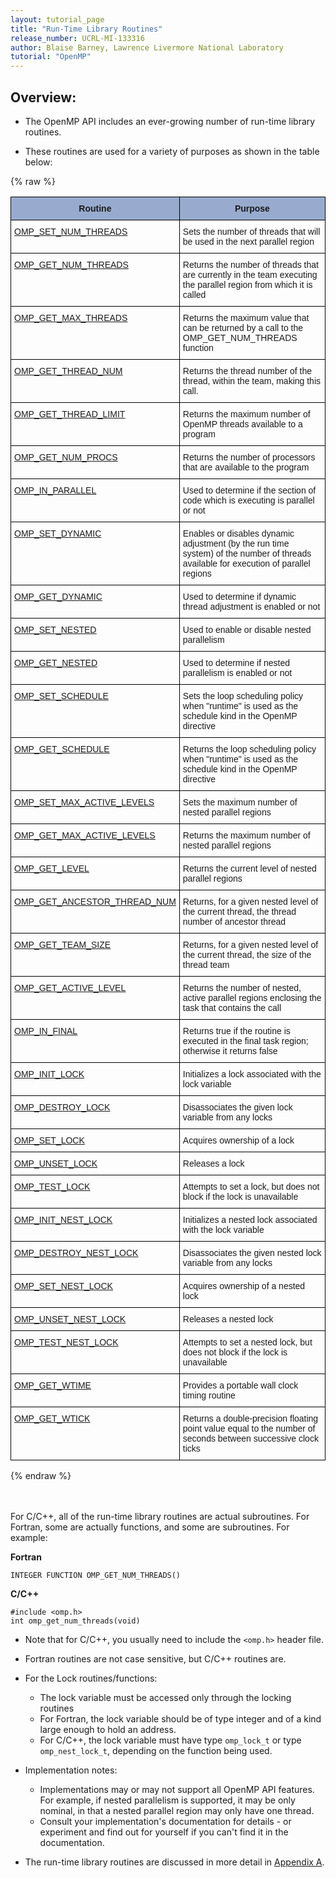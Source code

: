 ```yaml
---
layout: tutorial_page
title: "Run-Time Library Routines"
release_number: UCRL-MI-133316
author: Blaise Barney, Lawrence Livermore National Laboratory
tutorial: "OpenMP"
---
```


## Overview:

* The OpenMP API includes an ever-growing number of run-time library routines.

* These routines are used for a variety of purposes as shown in the table below:

{% raw %}<style type="text/css">
.tg  {border-collapse:collapse;border-spacing:0;}
.tg td{border-color:black;border-style:solid;border-width:1px;font-family:Arial, sans-serif;font-size:14px;
  overflow:hidden;padding:10px 5px;word-break:normal;}
.tg th{border-color:black;border-style:solid;border-width:1px;font-family:Arial, sans-serif;font-size:14px;
  font-weight:normal;overflow:hidden;padding:10px 5px;word-break:normal;}
.tg .tg-xq0d{background-color:#98ABCE;font-weight:bold;text-align:center;vertical-align:top}
.tg .tg-875e{color:#339;text-align:left;text-decoration:underline;vertical-align:top}
.tg .tg-0lax{text-align:left;vertical-align:top}
</style>
<table class="tg">
<thead>
  <tr>
    <th class="tg-xq0d"><span style="background-color:#98ABCE">Routine</span></th>
    <th class="tg-xq0d"><span style="background-color:#98ABCE">Purpose</span></th>
  </tr>
</thead>
<tbody>
  <tr>
    <td class="tg-875e"><a href="https://hpc-tutorials.llnl.gov/openmp/omp_set_num_threads/">OMP_SET_NUM_THREADS</a></td>
    <td class="tg-0lax">Sets the number of threads that will be used in the next parallel region</td>
  </tr>
  <tr>
    <td class="tg-875e"><a href="https://hpc-tutorials.llnl.gov/openmp/omp_get_num_threads/" target="_blank" rel="noopener noreferrer">OMP_GET_NUM_THREADS</a></td>
    <td class="tg-0lax">Returns the number of threads that are currently in the team executing the parallel region from which it is called</td>
  </tr>
  <tr>
    <td class="tg-875e"><a href="https://hpc-tutorials.llnl.gov/openmp/omp_get_max_threads/" target="_blank" rel="noopener noreferrer">OMP_GET_MAX_THREADS</a></td>
    <td class="tg-0lax">Returns the maximum value that can be returned by a call to the OMP_GET_NUM_THREADS function</td>
  </tr>
  <tr>
    <td class="tg-875e"><a href="https://hpc-tutorials.llnl.gov/openmp/omp_get_thread_num/" target="_blank" rel="noopener noreferrer">OMP_GET_THREAD_NUM</a></td>
    <td class="tg-0lax">Returns the thread number of the thread, within the team, making this call.</td>
  </tr>
  <tr>
    <td class="tg-875e"><a href="https://hpc-tutorials.llnl.gov/openmp/omp_get_thread_limit/" target="_blank" rel="noopener noreferrer">OMP_GET_THREAD_LIMIT</a></td>
    <td class="tg-0lax">Returns the maximum number of OpenMP threads available to a program</td>
  </tr>
  <tr>
    <td class="tg-875e"><a href="https://hpc-tutorials.llnl.gov/openmp/omp_get_num_procs/" target="_blank" rel="noopener noreferrer">OMP_GET_NUM_PROCS</a></td>
    <td class="tg-0lax">Returns the number of processors that are available to the program</td>
  </tr>
  <tr>
    <td class="tg-875e"><a href="https://hpc-tutorials.llnl.gov/openmp/omp_in_parallel/" target="_blank" rel="noopener noreferrer">OMP_IN_PARALLEL</a></td>
    <td class="tg-0lax">Used to determine if the section of code which is executing is parallel or not</td>
  </tr>
  <tr>
    <td class="tg-875e"><a href="https://hpc-tutorials.llnl.gov/openmp/omp_set_dynamic/" target="_blank" rel="noopener noreferrer">OMP_SET_DYNAMIC</a></td>
    <td class="tg-0lax">Enables or disables dynamic adjustment (by the run time system) of the number of threads available for execution of parallel regions</td>
  </tr>
  <tr>
    <td class="tg-875e"><a href="https://hpc-tutorials.llnl.gov/openmp/omp_get_dynamic/" target="_blank" rel="noopener noreferrer">OMP_GET_DYNAMIC</a></td>
    <td class="tg-0lax">Used to determine if dynamic thread adjustment is enabled or not</td>
  </tr>
  <tr>
    <td class="tg-875e"><a href="https://hpc-tutorials.llnl.gov/openmp/omp_set_nested/" target="_blank" rel="noopener noreferrer">OMP_SET_NESTED</a></td>
    <td class="tg-0lax">Used to enable or disable nested parallelism</td>
  </tr>
  <tr>
    <td class="tg-875e"><a href="https://hpc-tutorials.llnl.gov/openmp/omp_get_nested/" target="_blank" rel="noopener noreferrer">OMP_GET_NESTED</a></td>
    <td class="tg-0lax">Used to determine if nested parallelism is enabled or not</td>
  </tr>
  <tr>
    <td class="tg-875e"><a href="https://hpc-tutorials.llnl.gov/openmp/omp_set_schedule/" target="_blank" rel="noopener noreferrer">OMP_SET_SCHEDULE</a></td>
    <td class="tg-0lax">Sets the loop scheduling policy when "runtime" is used as the schedule kind in the OpenMP directive</td>
  </tr>
  <tr>
    <td class="tg-875e"><a href="https://hpc-tutorials.llnl.gov/openmp/omp_get_schedule/" target="_blank" rel="noopener noreferrer">OMP_GET_SCHEDULE</a></td>
    <td class="tg-0lax">Returns the loop scheduling policy when "runtime" is used as the schedule kind in the OpenMP directive</td>
  </tr>
  <tr>
    <td class="tg-875e"><a href="https://hpc-tutorials.llnl.gov/openmp/omp_set_max_active_levels/" target="_blank" rel="noopener noreferrer">OMP_SET_MAX_ACTIVE_LEVELS</a></td>
    <td class="tg-0lax">Sets the maximum number of nested parallel regions</td>
  </tr>
  <tr>
    <td class="tg-875e"><a href="https://hpc-tutorials.llnl.gov/openmp/omp_get_max_active_levels/" target="_blank" rel="noopener noreferrer">OMP_GET_MAX_ACTIVE_LEVELS</a></td>
    <td class="tg-0lax">Returns the maximum number of nested parallel regions</td>
  </tr>
  <tr>
    <td class="tg-875e"><a href="https://hpc-tutorials.llnl.gov/openmp/omp_get_level/" target="_blank" rel="noopener noreferrer">OMP_GET_LEVEL</a></td>
    <td class="tg-0lax">Returns the current level of nested parallel regions</td>
  </tr>
  <tr>
    <td class="tg-875e"><a href="https://hpc-tutorials.llnl.gov/openmp/omp_get_ancestor_thread_num/" target="_blank" rel="noopener noreferrer">OMP_GET_ANCESTOR_THREAD_NUM</a></td>
    <td class="tg-0lax">Returns, for a given nested level of the current thread, the thread number of ancestor thread</td>
  </tr>
  <tr>
    <td class="tg-875e"><a href="https://hpc-tutorials.llnl.gov/openmp/omp_get_team_size/" target="_blank" rel="noopener noreferrer">OMP_GET_TEAM_SIZE</a></td>
    <td class="tg-0lax">Returns, for a given nested level of the current thread, the size of the thread team</td>
  </tr>
  <tr>
    <td class="tg-875e"><a href="https://hpc-tutorials.llnl.gov/openmp/omp_get_active_level/" target="_blank" rel="noopener noreferrer">OMP_GET_ACTIVE_LEVEL</a></td>
    <td class="tg-0lax">Returns the number of nested, active parallel regions enclosing the task that contains the call</td>
  </tr>
  <tr>
    <td class="tg-875e"><a href="https://hpc-tutorials.llnl.gov/openmp/omp_in_final/" target="_blank" rel="noopener noreferrer">OMP_IN_FINAL</a></td>
    <td class="tg-0lax">Returns true if the routine is executed in the final task region; otherwise it returns false</td>
  </tr>
  <tr>
    <td class="tg-875e"><a href="https://hpc-tutorials.llnl.gov/openmp/omp_init_lock/" target="_blank" rel="noopener noreferrer">OMP_INIT_LOCK</a></td>
    <td class="tg-0lax">Initializes a lock associated with the lock variable</td>
  </tr>
  <tr>
    <td class="tg-875e"><a href="https://hpc-tutorials.llnl.gov/openmp/omp_destroy_lock/" target="_blank" rel="noopener noreferrer">OMP_DESTROY_LOCK</a></td>
    <td class="tg-0lax">Disassociates the given lock variable from any locks</td>
  </tr>
  <tr>
    <td class="tg-875e"><a href="https://hpc-tutorials.llnl.gov/openmp/omp_set_lock/" target="_blank" rel="noopener noreferrer">OMP_SET_LOCK</a></td>
    <td class="tg-0lax">Acquires ownership of a lock</td>
  </tr>
  <tr>
    <td class="tg-875e"><a href="https://hpc-tutorials.llnl.gov/openmp/omp_unset_lock/" target="_blank" rel="noopener noreferrer">OMP_UNSET_LOCK</a></td>
    <td class="tg-0lax">Releases a lock</td>
  </tr>
  <tr>
    <td class="tg-875e"><a href="https://hpc-tutorials.llnl.gov/openmp/omp_test_lock/" target="_blank" rel="noopener noreferrer">OMP_TEST_LOCK</a></td>
    <td class="tg-0lax">Attempts to set a lock, but does not block if the lock is unavailable</td>
  </tr>
  <tr>
    <td class="tg-875e"><a href="https://hpc-tutorials.llnl.gov/openmp/omp_init_lock/" target="_blank" rel="noopener noreferrer">OMP_INIT_NEST_LOCK</a></td>
    <td class="tg-0lax">Initializes a nested lock associated with the lock variable</td>
  </tr>
  <tr>
    <td class="tg-875e"><a href="https://hpc-tutorials.llnl.gov/openmp/omp_destroy_lock/" target="_blank" rel="noopener noreferrer">OMP_DESTROY_NEST_LOCK</a></td>
    <td class="tg-0lax">Disassociates the given nested lock variable from any locks</td>
  </tr>
  <tr>
    <td class="tg-875e"><a href="https://hpc-tutorials.llnl.gov/openmp/omp_set_lock/" target="_blank" rel="noopener noreferrer">OMP_SET_NEST_LOCK</a></td>
    <td class="tg-0lax">Acquires ownership of a nested lock</td>
  </tr>
  <tr>
    <td class="tg-875e"><a href="https://hpc-tutorials.llnl.gov/openmp/omp_unset_lock/" target="_blank" rel="noopener noreferrer">OMP_UNSET_NEST_LOCK</a></td>
    <td class="tg-0lax">Releases a nested lock</td>
  </tr>
  <tr>
    <td class="tg-875e"><a href="https://hpc-tutorials.llnl.gov/openmp/omp_test_lock/" target="_blank" rel="noopener noreferrer">OMP_TEST_NEST_LOCK</a></td>
    <td class="tg-0lax">Attempts to set a nested lock, but does not block if the lock is unavailable</td>
  </tr>
  <tr>
    <td class="tg-875e"><a href="https://hpc-tutorials.llnl.gov/openmp/omp_get_wtime/" target="_blank" rel="noopener noreferrer">OMP_GET_WTIME</a></td>
    <td class="tg-0lax">Provides a portable wall clock timing routine</td>
  </tr>
  <tr>
    <td class="tg-875e"><a href="https://hpc-tutorials.llnl.gov/openmp/omp_get_wtick/" target="_blank" rel="noopener noreferrer">OMP_GET_WTICK</a></td>
    <td class="tg-0lax">Returns a double-precision floating point value equal to the number of seconds between successive clock ticks</td>
  </tr>
</tbody>
</table>
{% endraw %}

\
\
For C/C++, all of the run-time library routines are actual subroutines. For Fortran, some are actually functions, and some are subroutines. For example:

**Fortran**
```
INTEGER FUNCTION OMP_GET_NUM_THREADS()
```

**C/C++**
```
#include <omp.h>
int omp_get_num_threads(void)
```

* Note that for C/C++, you usually need to include the `<omp.h>` header file.

* Fortran routines are not case sensitive, but C/C++ routines are.

* For the Lock routines/functions:
  * The lock variable must be accessed only through the locking routines
  * For Fortran, the lock variable should be of type integer and of a kind large enough to hold an address.
  * For C/C++, the lock variable must have type `omp_lock_t` or type `omp_nest_lock_t`, depending on the function being used.

* Implementation notes:
  * Implementations may or may not support all OpenMP API features. For example, if nested parallelism is supported, it may be only nominal, in that a nested parallel region may only have one thread.
  * Consult your implementation's documentation for details - or experiment and find out for yourself if you can't find it in the documentation.

* The run-time library routines are discussed in more detail in [Appendix A](appendix_a.md).
